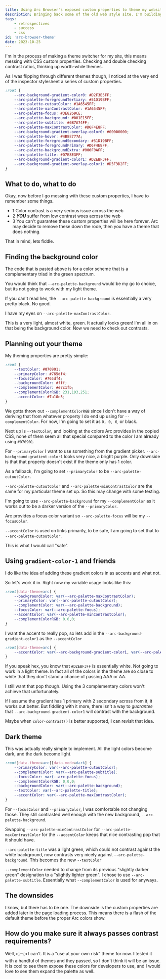 ```yaml
---
title: Using Arc Browser's exposed custom properties to theme my website
description: Bringing back some of the old web style site, I'm building a theme with the help of Arc.
tags: 
    - retrospectives
    - success
    - css
id: 'arc-browser-theme'
date: 2023-10-25
---
```


I'm in the process of making a theme switcher for my site, this means messing with CSS custom properties. Checking and double checking contrast ratios, thinking up worth-while themes.

As I was flipping through different themes though, I noticed at the very end of the inspector stylesheet a series of custom properties.

```css
:root {
    --arc-background-gradient-color0: #D2F3E5FF;
    --arc-palette-foregroundTertiary: #51D19BFF;
    --arc-palette-cutoutColor: #1A6545FF;
    --arc-palette-minContrastColor: #1A6545FF;
    --arc-palette-focus: #3E8269CE;
    --arc-palette-background: #001E15FF;
    --arc-palette-subtitle: #6B7A74FF;
    --arc-palette-maxContrastColor: #D6F4E8FF;
    --arc-background-gradient-overlay-color0: #00000000;
    --arc-palette-hover: #4B8E777A;
    --arc-palette-foregroundSecondary: #51D19BFF;
    --arc-palette-foregroundPrimary: #D6F4E8FF;
    --arc-palette-backgroundExtra: #000F0AFF;
    --arc-palette-title: #D7E8E3FF;
    --arc-background-gradient-color1: #D2EBF3FF;
    --arc-background-gradient-overlay-color1: #D5F3D2FF;
}
```

## What to do, what to do

Okay, now before I go messing with these custom properties, I have to remember some things.

- 1 Color contrast is a very serious issue across the web
- 2 **_YOU_** suffer from low contrast woes across the web
- 3 You can't guarantee these custom properties will be here forever. Arc may decide to remove these down the rode, then you have a theme that does nothing.

That in mind, lets fiddle. 

## Finding the background color

The code that is pasted above is for a color scheme that is a complementary triad in the green spectrum.

You would think that `--arc-palette-background` would be my go to choice, but its not going to work with my light theme.

If you can't read hex, the `--arc-palette-background` is essentially a very pretty black. No good.

I have my eyes on `--arc-palette-maxContrastColor`.

This is a very light, almost white, green. It actually looks green! I'm all in on that being the background color. Now we need to check out contrasts.

## Planning out your theme

My theming properties are pretty simple:

```css
:root {
    --textColor: #070901;
    --primaryColor: #765df4;
    --focusColor: #765df4;
    --backgroundColor: #fff;
    --complementColor: #e7c1fb;
    --complementColorRGB: 231,193,251;
    --accentColor: #7a10e5;
}
```

We gotta throw out `--complementColorRGB` since I don't have a way of deriving that from whatever property I do end up using for `--complementColor`. For now, I'm going to set it as `0, 0, 0`, or black.

Next up is `--textColor`, and looking at the colors Arc provides in the copied CSS, none of them seem all that special compared to the color I am already using `#070901`. 

For `--primaryColor` I want to use something from the gradient picker. `--arc-background-gradient-color1` looks very nice, a bright purple. Only downside is that that property doesn't exist if the theme only has 1 color.

As a fallback, I'm going to set `--primaryColor` to be `--arc-palette-cutoutColor`.

`--arc-palette-cutoutColor` and `--arc-palette-minContrastColor` are the same for my particular theme set up. So this may change with some testing.

I'm going to use `--arc-palette-background` for my `--complementColor` as it works out to be a darker version of the `--primaryColor`.

Arc provides a focus color variant so `--arc-palette-focus` will be my `--focusColor`.

`--accentColor` is used on links primarily, to be safe, I am going to set that to `--arc-palette-cutoutColor`.

This is what I would call "safe".

## Using `gradient-color-1` and friends

I do like the idea of adding these gradient colors in as accents and what not.

So let's work it in. Right now my variable usage looks like this:

```css
:root[data-theme=arc] {
    --backgroundColor: var(--arc-palette-maxContrastColor);
    --primaryColor: var(--arc-palette-cutoutColor);
    --complementColor: var(--arc-palette-background);
    --focusColor: var(--arc-palette-focus);
    --accentColor: var(--arc-palette-minContrastColor);
    --complementColorRGB: 0,0,0;
}
```

I want the accent to really pop, so lets add in the `--arc-background-gradient-color1` as the `--accentColor`

```css
:root[data-theme=arc] {
    --accentColor: var(--arc-background-gradient-color1, var(--arc-palette-minContrastColor));
}
```

If you speak hex, you know that `#D2EBF3FF` is essentially white. Not going to work in a light theme. In fact all of the colors in the theme are so close to white that they don't stand a chance of passing AAA or AA.

I still want that pop though. Using the 3 complementary colors won't achieve that unfortunately.

If I assume the gradient has 1 primary with 2 secondary across from it, it works out better. But fiddling with it more, there isn't a way to _guarantee_ that `--arc-background-gradient-color1` will contrast with the background.

Maybe when `color-contrast()` is better supported, I can revisit that idea.

## Dark theme

This was actually really simple to implement. All the light colors become dark, and the dark become light.

```css
:root[data-theme=arc][data-mode=dark] {
    --primaryColor: var(--arc-palette-cutoutColor);
    --complementColor: var(--arc-palette-subtitle);
    --focusColor: var(--arc-palette-focus);
    --complementColorRGB: 0,0,0;
    --backgroundColor: var(--arc-palette-background);
    --textColor: var(--arc-palette-title);
    --accentColor: var(--arc-palette-maxContrastColor);
}
```

For `--focusColor` and `--primaryColor`, I was comfortable not changing those. They still contrasted well enough with the new background, `--arc-palette-background`.

Swapping `--arc-palette-minContrastColor` for `--arc-palette-maxContrastColor` for the `--accentColor` keeps that nice contrasting pop that it should have.

`--arc-palette-title` was a light green, which could not contrast against the white background, now contrasts very nicely against `--arc-palette-background`. This becomes the new `--textColor`

`--complementColor` needed to change from its previous "slightly darker green" designation to a "slightly lighter green". I chose to use `--arc-palette-subtitle`. Essentially what `--complementColor` is used for anyways.

## The downsides

I know, but there has to be one. The downside is the custom properties are added later in the page loading process. This means there is a flash of the default theme before the proper Arc colors show.

## How do you make sure it always passes contrast requirements?

Well, 👉👈 I can't. It is a "use at your own risk" theme for now. I tested it with a handful of themes and they passed, so I don't think it will be an issue. It is cool to see them expose these colors for developers to use, and I would love to see them expand the palette as well.
